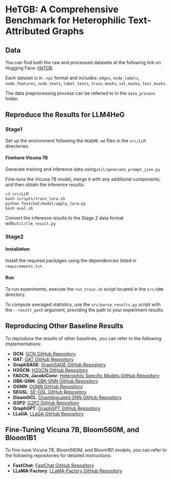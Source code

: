 # HeTGB: A Comprehensive Benchmark for Heterophilic Text-Attributed Graphs

## Data

You can find both the raw and processed datasets at the following link on Hugging Face: [HeTGB](https://huggingface.co/datasets/0219shujie/HeTGB).

Each dataset is in `.npz` format and includes:
`edges`, `node_labels`, `node_features`, `node_texts`, `label_texts`, `train_masks`, `val_masks`, `test_masks`.

The data preprocessing process can be referred to in the `data_process` folder.

## Reproduce the Results for LLM4HeG

### Stage1

Set up the environment following the `README.md` files in the `src/LLM` directories.

#### Finetune Vicuna 7B

Generate training and inference data using`util/generate_prompt_json.py`

Fine-tune the Vicuna 7B model, merge it with any additional components, and then obtain the inference results:
```bash
cd src/LLM
bash scripts/train_lora.sh
python fastchat/model/apply_lora.py
bash eval.sh
```
Convert the inference results to the Stage 2 data format with`util/llm_result.py`

### Stage2

#### Installation

Install the required packages using the dependencies listed in `requirements.txt`.

#### Run

To run experiments, execute the `run_train.sh` script located in the `src/GNN` directory.

To compute averaged statistics, use the `src/parse_results.py` script with the `--result_path` argument, providing the path to your experiment results.

## Reproducing Other Baseline Results

To reproduce the results of other baselines, you can refer to the following implementations:

- **GCN**: [GCN GitHub Repository](https://github.com/tkipf/gcn)
- **GAT**: [GAT GitHub Repository](https://github.com/Diego999/pyGAT)
- **GraphSAGE**: [GraphSAGE GitHub Repository](https://github.com/twjiang/graphSAGE-pytorch)
- **H2GCN**: [H2GCN GitHub Repository](https://github.com/GemsLab/H2GCN)
- **FAGCN, JacobiConv**: [Heterophily Specific Models GitHub Repository](https://github.com/heterophily-submit/HeterophilySpecificModels)
- **GBK-GNN**: [GBK-GNN GitHub Repository](https://github.com/xzh0u/gbk-gnn)
- **OGNN**: [OGNN GitHub Repository](https://github.com/LUMIA-Group/OrderedGNN)
- **SEGSL**: [SE-GSL GitHub Repository](https://github.com/ringbdstack/se-gsl)
- **DisamGCL**: [Disambiguated GNN GitHub Repository](https://github.com/tianxiangzhao/disambiguatedgnn)
- **G2P2**: [G2P2 GitHub Repository](https://github.com/WenZhihao666/G2P2)
- **GraphGPT**: [GraphGPT GitHub Repository](https://github.com/HKUDS/GraphGPT)
- **LLaGA**: [LLaGA GitHub Repository](https://github.com/VITA-Group/LLaGA)

## Fine-Tuning Vicuna 7B, Bloom560M, and Bloom1B1

To fine-tune Vicuna 7B, Bloom560M, and Bloom1B1 models, you can refer to the following repositories for detailed instructions:

- **FastChat**: [FastChat GitHub Repository](https://github.com/lm-sys/FastChat)
- **LLaMA-Factory**: [LLaMA-Factory GitHub Repository](https://github.com/hiyouga/LLaMA-Factory)



